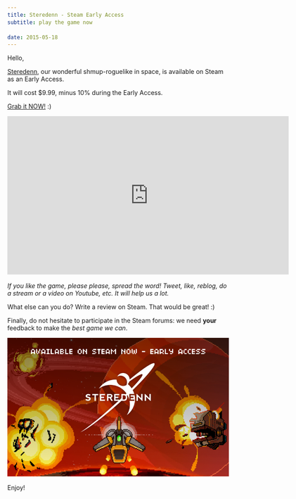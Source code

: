 ```yaml
---
title: Steredenn - Steam Early Access
subtitle: play the game now

date: 2015-05-18
---
```


Hello,

[Steredenn](http://steredenn.pixelnest.io), our wonderful shmup-roguelike in space, is available on Steam as an Early Access.

It will cost $9.99, minus 10% during the Early Access.

[Grab it NOW!](http://store.steampowered.com/app/347160) :)

<iframe width="640" height="360" src="https://www.youtube.com/embed/EtyQMcc19xY?rel=0" frameborder="0" allowfullscreen></iframe>

_If you like the game, please please, spread the word! Tweet, like, reblog, do a stream or a video on Youtube, etc. It will help us a lot._

What else can you do? Write a review on Steam. That would be great! :)

Finally, do not hesitate to participate in the Steam forums: we need **your** feedback to make the _best game we can_.

![ Steredenn ](/work/steredenn/medias/early-access.png)

Enjoy!
